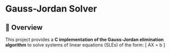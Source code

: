 # Gauss-Jordan Solver

## 📖 Overview
This project provides a **C implementation of the Gauss-Jordan elimination algorithm** to solve systems of linear equations (SLEs) of the form:
\[ AX = b \]
